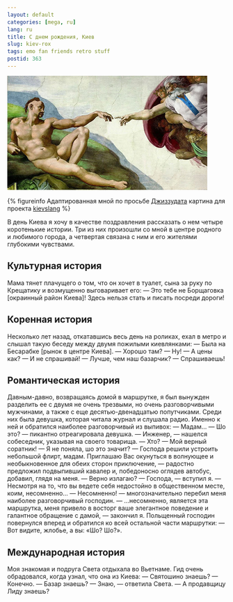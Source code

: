 ```yaml
---
layout: default
categories: [mega, ru]
lang: ru
title: С днем рождения, Киев
slug: kiev-rox
tags: emo fan friends retro stuff 
postid: 363
---
```

<img src='/o_O/kiev-rox/kievslang.jpg' alt='Michelangelo.kiev.ua ;)'  width="460" height="262"/>

{% figureinfo Адаптированная мной по просьбе <a href="http://slonek.com/">Джиззудата</a> картина для проекта <a href="http://kievslang.wik.is/">kievslang</a> %}


В день Киева я хочу в качестве поздравления рассказать о нем четыре коротенькие истории. Три из них произошли со мной в центре родного и любимого города, а четвертая связана с ним и его жителями глубокими чувствами.



## Культурная история

Мама тянет плачущего о том, что он хочет в туалет, сына за руку по Крещатику и возмущенно выговаривает его:
— Это тебе не Борщаговка [окраинный район Киева]! Здесь нельзя стать и писать посреди дороги!
<!--more-->


## Коренная история

Несколько лет назад, откатавшись весь день на роликах, ехал в метро и слышал такую беседу между двумя пожилыми киевлянками:
— Была на Бесарабке [рынок в центре Киева].
— Хорошо там?
— Ну!
— А цены как?
— И не спрашивай!
— Лучше, чем наш базарчик?
— Спрашиваешь!



## Романтическая история

Давным-давно, возвращаясь домой в маршрутке, я был вынужден разделить ее с двумя не очень трезвыми, но очень разговорчивыми мужчинами, а также с еще десятью-двенадцатью попутчиками. Среди них была девушка, которая читала журнал и слушала радио. Именно к ней и обратился наиболее разговорчивый из выпивох:
— Мадам...
— Шо это? — пикантно отреагировала девушка.
— Инженер, — нашелся собеседник, указывая на своего товарища.
— Хто?
— Мой верный соратник!
— Я не поняла, шо это значит?
— Господа решили устроить небольшой флирт, мадам. Приглашаю Вас окунуться в волнующее и необыкновенное для обеих сторон приключение, — радостно предложил подвыпивший кавалер и, победоносно оглядев автобус, добавил, глядя на меня. — Верно излагаю?
— Господа, — вступил я. — Несмотря на то, что вы ведете себя недостойно в общественном месте, коим, несомненно...
— Несомненно! — многозначительно перебил меня наиболее разговорчивый господин.
— ...несомненно, является эта маршрутка, меня привело в восторг ваше элегантное поведение и галантное обращение с дамой, — закончил я.
Польщенный господин повернулся вперед и обратился ко всей остальной части маршрутки:
— Вот видите, жлобье, а вы: «Шо? Шо?».



## Международная история

Моя знакомая и подруга Света отдыхала во Вьетнаме. Гид очень обрадовался, когда узнал, что она из Киева:
— Святошино знаешь?
— Конечно.
— Базар знаешь?
— Знаю, — ответила Света.
— А продавщицу Лиду знаешь?